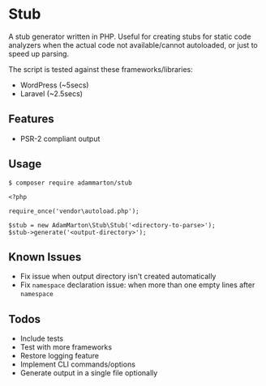 # Stub

A stub generator written in PHP. Useful for creating stubs for static code analyzers when the actual code not available/cannot autoloaded, or just to speed up parsing.

The script is tested against these frameworks/libraries:

* WordPress (~5secs)
* Laravel (~2.5secs)

## Features

* PSR-2 compliant output

## Usage

```
$ composer require adammarton/stub
```

```
<?php

require_once('vendor\autoload.php');

$stub = new AdamMarton\Stub\Stub('<directory-to-parse>');
$stub->generate('<output-directory>');
```

## Known Issues

* Fix issue when output directory isn't created automatically
* Fix `namespace` declaration issue: when more than one empty lines after `namespace`

## Todos

* Include tests
* Test with more frameworks
* Restore logging feature
* Implement CLI commands/options
* Generate output in a single file optionally
